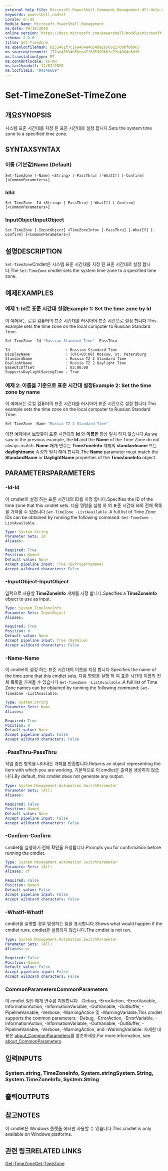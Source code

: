 ```yaml
---
external help file: Microsoft.PowerShell.Commands.Management.dll-Help.xml
keywords: powershell,cmdlet
Locale: en-US
Module Name: Microsoft.PowerShell.Management
ms.date: 09/18/2019
online version: https://docs.microsoft.com/powershell/module/microsoft.powershell.management/set-timezone?view=powershell-7&WT.mc_id=ps-gethelp
schema: 2.0.0
title: Set-TimeZone
ms.openlocfilehash: 0253461f7c16a464e4054ba2656821709bf8b965
ms.sourcegitcommit: 177ae45034b58ead716853096b2e72e4864e6df6
ms.translationtype: MT
ms.contentlocale: ko-KR
ms.lasthandoff: 11/07/2020
ms.locfileid: "94346669"
---
```

# <span data-ttu-id="0eb17-103">Set-TimeZone</span><span class="sxs-lookup"><span data-stu-id="0eb17-103">Set-TimeZone</span></span>

## <span data-ttu-id="0eb17-104">개요</span><span class="sxs-lookup"><span data-stu-id="0eb17-104">SYNOPSIS</span></span>
<span data-ttu-id="0eb17-105">시스템 표준 시간대를 지정 된 표준 시간대로 설정 합니다.</span><span class="sxs-lookup"><span data-stu-id="0eb17-105">Sets the system time zone to a specified time zone.</span></span>

## <span data-ttu-id="0eb17-106">SYNTAX</span><span class="sxs-lookup"><span data-stu-id="0eb17-106">SYNTAX</span></span>

### <span data-ttu-id="0eb17-107">이름 (기본값)</span><span class="sxs-lookup"><span data-stu-id="0eb17-107">Name (Default)</span></span>

```
Set-TimeZone [-Name] <String> [-PassThru] [-WhatIf] [-Confirm] [<CommonParameters>]
```

### <span data-ttu-id="0eb17-108">Id</span><span class="sxs-lookup"><span data-stu-id="0eb17-108">Id</span></span>

```
Set-TimeZone -Id <String> [-PassThru] [-WhatIf] [-Confirm] [<CommonParameters>]
```

### <span data-ttu-id="0eb17-109">InputObject</span><span class="sxs-lookup"><span data-stu-id="0eb17-109">InputObject</span></span>

```
Set-TimeZone [-InputObject] <TimeZoneInfo> [-PassThru] [-WhatIf] [-Confirm] [<CommonParameters>]
```

## <span data-ttu-id="0eb17-110">설명</span><span class="sxs-lookup"><span data-stu-id="0eb17-110">DESCRIPTION</span></span>

<span data-ttu-id="0eb17-111">`Set-TimeZone`Cmdlet은 시스템 표준 시간대를 지정 된 표준 시간대로 설정 합니다.</span><span class="sxs-lookup"><span data-stu-id="0eb17-111">The `Set-TimeZone` cmdlet sets the system time zone to a specified time zone.</span></span>

## <span data-ttu-id="0eb17-112">예제</span><span class="sxs-lookup"><span data-stu-id="0eb17-112">EXAMPLES</span></span>

### <span data-ttu-id="0eb17-113">예제 1: Id로 표준 시간대 설정</span><span class="sxs-lookup"><span data-stu-id="0eb17-113">Example 1: Set the time zone by Id</span></span>

<span data-ttu-id="0eb17-114">이 예에서는 로컬 컴퓨터의 표준 시간대를 러시아어 표준 시간으로 설정 합니다.</span><span class="sxs-lookup"><span data-stu-id="0eb17-114">This example sets the time zone on the local computer to Russian Standard Time.</span></span>

```powershell
Set-TimeZone -Id "Russian Standard Time" -PassThru
```

```Output
Id                         : Russian Standard Time
DisplayName                : (UTC+03:00) Moscow, St. Petersburg
StandardName               : Russia TZ 2 Standard Time
DaylightName               : Russia TZ 2 Daylight Time
BaseUtcOffset              : 03:00:00
SupportsDaylightSavingTime : True
```

### <span data-ttu-id="0eb17-115">예제 2: 이름을 기준으로 표준 시간대 설정</span><span class="sxs-lookup"><span data-stu-id="0eb17-115">Example 2: Set the time zone by name</span></span>

<span data-ttu-id="0eb17-116">이 예에서는 로컬 컴퓨터의 표준 시간대를 러시아어 표준 시간으로 설정 합니다.</span><span class="sxs-lookup"><span data-stu-id="0eb17-116">This example sets the time zone on the local computer to Russian Standard Time.</span></span>

```powershell
Set-TimeZone -Name "Russia TZ 2 Standard Time"
```

<span data-ttu-id="0eb17-117">이전 예제에서 보았듯이 표준 시간대의 **Id** 와 **이름은** 항상 일치 하지 않습니다.</span><span class="sxs-lookup"><span data-stu-id="0eb17-117">As we saw in the previous example, the **Id** and the **Name** of the Time Zone do not always match.</span></span>
<span data-ttu-id="0eb17-118">**Name** 매개 변수는 **TimeZoneInfo** 개체의 **standardname** 또는 **daylightname** 속성과 일치 해야 합니다.</span><span class="sxs-lookup"><span data-stu-id="0eb17-118">The **Name** parameter must match the **StandardName** or **DaylightName** properties of the **TimeZoneInfo** object.</span></span>

## <span data-ttu-id="0eb17-119">PARAMETERS</span><span class="sxs-lookup"><span data-stu-id="0eb17-119">PARAMETERS</span></span>

### <span data-ttu-id="0eb17-120">-Id</span><span class="sxs-lookup"><span data-stu-id="0eb17-120">-Id</span></span>

<span data-ttu-id="0eb17-121">이 cmdlet이 설정 하는 표준 시간대의 ID를 지정 합니다.</span><span class="sxs-lookup"><span data-stu-id="0eb17-121">Specifies the ID of the time zone that this cmdlet sets.</span></span> <span data-ttu-id="0eb17-122">다음 명령을 실행 하 여 표준 시간대 Id의 전체 목록을 가져올 수 있습니다 `Get-TimeZone -ListAvailable` .</span><span class="sxs-lookup"><span data-stu-id="0eb17-122">A full list of Time Zone IDs can be obtained by running the following command: `Get-TimeZone -ListAvailable`.</span></span>

```yaml
Type: System.String
Parameter Sets: Id
Aliases:

Required: True
Position: Named
Default value: None
Accept pipeline input: True (ByPropertyName)
Accept wildcard characters: False
```

### <span data-ttu-id="0eb17-123">-InputObject</span><span class="sxs-lookup"><span data-stu-id="0eb17-123">-InputObject</span></span>

<span data-ttu-id="0eb17-124">입력으로 사용할 **TimeZoneInfo** 개체를 지정 합니다.</span><span class="sxs-lookup"><span data-stu-id="0eb17-124">Specifies a **TimeZoneInfo** object to use as input.</span></span>

```yaml
Type: System.TimeZoneInfo
Parameter Sets: InputObject
Aliases:

Required: True
Position: 0
Default value: None
Accept pipeline input: True (ByValue)
Accept wildcard characters: False
```

### <span data-ttu-id="0eb17-125">-Name</span><span class="sxs-lookup"><span data-stu-id="0eb17-125">-Name</span></span>

<span data-ttu-id="0eb17-126">이 cmdlet이 설정 하는 표준 시간대의 이름을 지정 합니다.</span><span class="sxs-lookup"><span data-stu-id="0eb17-126">Specifies the name of the time zone that this cmdlet sets.</span></span> <span data-ttu-id="0eb17-127">다음 명령을 실행 하 여 표준 시간대 이름의 전체 목록을 가져올 수 있습니다 `Get-TimeZone -ListAvailable` .</span><span class="sxs-lookup"><span data-stu-id="0eb17-127">A full list of Time Zone names can be obtained by running the following command: `Get-TimeZone -ListAvailable`.</span></span>

```yaml
Type: System.String
Parameter Sets: Name
Aliases:

Required: True
Position: 0
Default value: None
Accept pipeline input: False
Accept wildcard characters: False
```

### <span data-ttu-id="0eb17-128">-PassThru</span><span class="sxs-lookup"><span data-stu-id="0eb17-128">-PassThru</span></span>

<span data-ttu-id="0eb17-129">작업 중인 항목을 나타내는 개체를 반환합니다.</span><span class="sxs-lookup"><span data-stu-id="0eb17-129">Returns an object representing the item with which you are working.</span></span> <span data-ttu-id="0eb17-130">기본적으로 이 cmdlet은 출력을 생성하지 않습니다.</span><span class="sxs-lookup"><span data-stu-id="0eb17-130">By default, this cmdlet does not generate any output.</span></span>

```yaml
Type: System.Management.Automation.SwitchParameter
Parameter Sets: (All)
Aliases:

Required: False
Position: Named
Default value: None
Accept pipeline input: False
Accept wildcard characters: False
```

### <span data-ttu-id="0eb17-131">-Confirm</span><span class="sxs-lookup"><span data-stu-id="0eb17-131">-Confirm</span></span>

<span data-ttu-id="0eb17-132">cmdlet을 실행하기 전에 확인을 요청합니다.</span><span class="sxs-lookup"><span data-stu-id="0eb17-132">Prompts you for confirmation before running the cmdlet.</span></span>

```yaml
Type: System.Management.Automation.SwitchParameter
Parameter Sets: (All)
Aliases: cf

Required: False
Position: Named
Default value: False
Accept pipeline input: False
Accept wildcard characters: False
```

### <span data-ttu-id="0eb17-133">-WhatIf</span><span class="sxs-lookup"><span data-stu-id="0eb17-133">-WhatIf</span></span>

<span data-ttu-id="0eb17-134">cmdlet을 실행할 경우 발생하는 일을 표시합니다.</span><span class="sxs-lookup"><span data-stu-id="0eb17-134">Shows what would happen if the cmdlet runs.</span></span> <span data-ttu-id="0eb17-135">cmdlet은 실행되지 않습니다.</span><span class="sxs-lookup"><span data-stu-id="0eb17-135">The cmdlet is not run.</span></span>

```yaml
Type: System.Management.Automation.SwitchParameter
Parameter Sets: (All)
Aliases: wi

Required: False
Position: Named
Default value: False
Accept pipeline input: False
Accept wildcard characters: False
```

### <span data-ttu-id="0eb17-136">CommonParameters</span><span class="sxs-lookup"><span data-stu-id="0eb17-136">CommonParameters</span></span>

<span data-ttu-id="0eb17-137">이 cmdlet 일반 매개 변수를 지원합니다. -Debug, -ErrorAction, -ErrorVariable, -InformationAction, -InformationVariable, -OutVariable, -OutBuffer, -PipelineVariable, -Verbose, -WarningAction 및 -WarningVariable.</span><span class="sxs-lookup"><span data-stu-id="0eb17-137">This cmdlet supports the common parameters: -Debug, -ErrorAction, -ErrorVariable, -InformationAction, -InformationVariable, -OutVariable, -OutBuffer, -PipelineVariable, -Verbose, -WarningAction, and -WarningVariable.</span></span> <span data-ttu-id="0eb17-138">자세한 내용은 [about_CommonParameters](https://go.microsoft.com/fwlink/?LinkID=113216)를 참조하세요.</span><span class="sxs-lookup"><span data-stu-id="0eb17-138">For more information, see [about_CommonParameters](https://go.microsoft.com/fwlink/?LinkID=113216).</span></span>

## <span data-ttu-id="0eb17-139">입력</span><span class="sxs-lookup"><span data-stu-id="0eb17-139">INPUTS</span></span>

### <span data-ttu-id="0eb17-140">System.string, TimeZoneInfo, System.string</span><span class="sxs-lookup"><span data-stu-id="0eb17-140">System.String, System.TimeZoneInfo, System.String</span></span>

## <span data-ttu-id="0eb17-141">출력</span><span class="sxs-lookup"><span data-stu-id="0eb17-141">OUTPUTS</span></span>

## <span data-ttu-id="0eb17-142">참고</span><span class="sxs-lookup"><span data-stu-id="0eb17-142">NOTES</span></span>

<span data-ttu-id="0eb17-143">이 cmdlet은 Windows 플랫폼 에서만 사용할 수 있습니다.</span><span class="sxs-lookup"><span data-stu-id="0eb17-143">This cmdlet is only available on Windows platforms.</span></span>

## <span data-ttu-id="0eb17-144">관련 링크</span><span class="sxs-lookup"><span data-stu-id="0eb17-144">RELATED LINKS</span></span>

[<span data-ttu-id="0eb17-145">Get-TimeZone</span><span class="sxs-lookup"><span data-stu-id="0eb17-145">Get-TimeZone</span></span>](Get-TimeZone.md)
